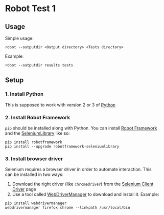 # Robot Test 1

## Usage

Simple usage:

`robot --outputdir <Output directory> <Tests directory>`

Example:

`robot --outputdir results tests`

## Setup

### 1. Install Python

This is supposed to work with version 2 or 3 of [Python](https://www.python.org/downloads/)

### 2. Install Robot Framework

`pip` should be installed along with Python. You can install [Robot Framework](https://robotframework.org/#introduction) and the [SeleniumLibrary](https://github.com/robotframework/SeleniumLibrary/#introduction) like so:

```
pip install robotframework
pip install --upgrade robotframework-seleniumlibrary
```

### 3. Install browser driver

Selenium requires a browser driver in order to automate interaction. This can be installed in two ways:

1. Download the right driver (like `chromedriver`) from the [Selenium Client Driver](https://selenium.dev/selenium/docs/api/py/index.html#drivers) page
1. Use a tool called [WebDriverManager](https://github.com/rasjani/webdrivermanager) to download and install it. Example:   
```
pip install webdrivermanager
webdrivermanager firefox chrome --linkpath /usr/local/bin
```
